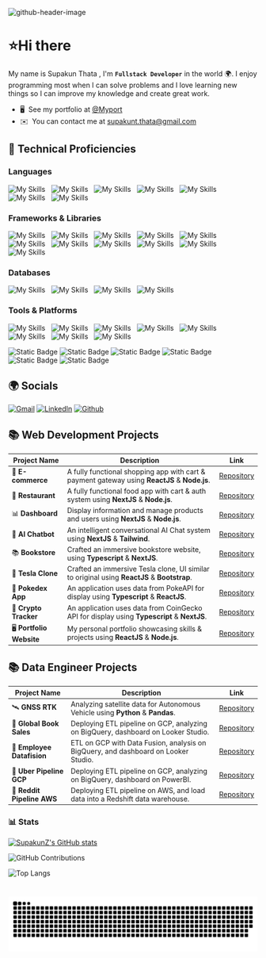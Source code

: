 ![github-header-image](https://github.com/SupakunZ/SupakunZ/assets/168329218/15375aaa-f646-4129-8502-d5a4fc8b3b8a)
# ⭐Hi there

My name is Supakun Thata , I'm **`Fullstack Developer`** in the world 🌍. I enjoy programming most when I can solve problems and I love learning new things so I can improve my knowledge and create great work.

* 🖥️  See my portfolio at [@Myport](https://portfolio-supakun.netlify.app)
* ✉️  You can contact me at [supakunt.thata@gmail.com](mailto:supakunt.thata@gmail.com)

## 🧰 Technical Proficiencies

### Languages
![My Skills](https://skillicons.dev/icons?i=js)&nbsp;&nbsp;
![My Skills](https://skillicons.dev/icons?i=ts)&nbsp;&nbsp;
![My Skills](https://skillicons.dev/icons?i=python)&nbsp;&nbsp;
![My Skills](https://skillicons.dev/icons?i=cs)&nbsp;&nbsp;
![My Skills](https://skillicons.dev/icons?i=cpp)&nbsp;&nbsp;
![My Skills](https://skillicons.dev/icons?i=html)&nbsp;&nbsp;
![My Skills](https://skillicons.dev/icons?i=css)&nbsp;&nbsp;


### Frameworks & Libraries
![My Skills](https://skillicons.dev/icons?i=vite)&nbsp;&nbsp;
![My Skills](https://skillicons.dev/icons?i=react)&nbsp;&nbsp;
![My Skills](https://skillicons.dev/icons?i=vue)&nbsp;&nbsp;
![My Skills](https://skillicons.dev/icons?i=redux)&nbsp;&nbsp;
![My Skills](https://skillicons.dev/icons?i=nextjs)&nbsp;&nbsp;
![My Skills](https://skillicons.dev/icons?i=nodejs)&nbsp;&nbsp;
![My Skills](https://skillicons.dev/icons?i=express)&nbsp;&nbsp;
![My Skills](https://skillicons.dev/icons?i=tailwind)&nbsp;&nbsp;
![My Skills](https://skillicons.dev/icons?i=materialui)&nbsp;&nbsp;
![My Skills](https://skillicons.dev/icons?i=bootstrap)&nbsp;&nbsp;
![My Skills](https://skillicons.dev/icons?i=sass)&nbsp;&nbsp;

### Databases
![My Skills](https://skillicons.dev/icons?i=mysql)&nbsp;&nbsp;
![My Skills](https://skillicons.dev/icons?i=postgres)&nbsp;&nbsp;
![My Skills](https://skillicons.dev/icons?i=redis)&nbsp;&nbsp;
![My Skills](https://skillicons.dev/icons?i=mongodb)&nbsp;&nbsp; 

### Tools & Platforms
![My Skills](https://skillicons.dev/icons?i=git)&nbsp;&nbsp;
![My Skills](https://skillicons.dev/icons?i=github)&nbsp;&nbsp;
![My Skills](https://skillicons.dev/icons?i=vscode)&nbsp;&nbsp;
![My Skills](https://skillicons.dev/icons?i=netlify)&nbsp;&nbsp;
![My Skills](https://skillicons.dev/icons?i=vercel)&nbsp;&nbsp; 
![My Skills](https://skillicons.dev/icons?i=supabase)&nbsp;&nbsp;
![My Skills](https://skillicons.dev/icons?i=gcp)&nbsp;&nbsp;
![My Skills](https://skillicons.dev/icons?i=docker)&nbsp;&nbsp; 

![Static Badge](https://img.shields.io/badge/Power-BI-brightgreen?style=flat&logo=googleanalytics&logoColor=white&color=F0C811)
![Static Badge](https://img.shields.io/badge/Pandas-brightgreen?style=flat&logo=pandas&logoColor=white&labelColor=4E4E4E&color=%23150458)
![Static Badge](https://img.shields.io/badge/Apache-Airflow-brightgreen?style=flat&logo=apacheairflow&logoColor=white&labelColor=4E4E4E&color=%23017CEE)
![Static Badge](https://img.shields.io/badge/Google-BigQuery-brightgreen?style=flat&logo=googlebigquery&logoColor=white&labelColor=4E4E4E&color=%23669DF6)
![Static Badge](https://img.shields.io/badge/Looker-Studio-brightgreen?style=flat&logo=googledatastudio&logoColor=white&labelColor=4E4E4E&color=%23FF7143)
![Static Badge](https://img.shields.io/badge/Cloud-Composer-brightgreen?style=flat&logo=googlecloudcomposer&logoColor=white&labelColor=4E4E4E&color=%238E75B2)


## 🌍 Socials

<p>
<a href="mailto:supakunt.thata@gmail.com" target="_blank"><img alt="Gmail" src="https://img.shields.io/badge/Gmail-D14836?style=for-the-badge&logo=gmail&logoColor=white"/><a>
<a href="https://www.linkedin.com/in/supakun-thata-437a62328/" target="_blank"><img alt="LinkedIn" src="https://img.shields.io/badge/linkedin-%230077B5.svg?&style=for-the-badge&logo=linkedin&logoColor=white" /></a>
<a href="https://www.github.com/SupakunZ" target="_blank"><img alt="Github" src="https://img.shields.io/badge/GitHub-%2312100E.svg?&style=for-the-badge&logo=Github&logoColor=white" /></a>
</p>

## 📚 Web Development Projects

| Project Name                    | Description                                                                                  | Link                                   |
|---------------------------------|----------------------------------------------------------------------------------------------|----------------------------------------|
| 🛒 **E-commerce**       | A fully functional shopping app with cart & payment gateway using **ReactJS** & **Node.js**.  | [Repository](https://github.com/SupakunZ/E-commerce)  |
| 🍔 **Restaurant**             |  A fully functional food app with cart & auth system using **NextJS** & **Node.js**.  | [Repository](https://github.com/SupakunZ/Restaurant-Website)  |
| 📊 **Dashboard**          | Display information and manage products and users using **NextJS** & **Node.js**.  | [Repository](https://github.com/SupakunZ/Admin_Dashboard) |
| 🤖 **AI Chatbot**          | An intelligent conversational AI Chat system using **NextJS** & **Tailwind**.  | [Repository](https://github.com/SupakunZ/Gunglz_Chatbot)  |
| 📚 **Bookstore**          | Crafted an immersive bookstore website, using **Typescript** & **NextJS**.  | [Repository](https://github.com/supakunz/Bookstore)  |
| 🚗 **Tesla Clone**          | Crafted an immersive Tesla clone, UI similar to original using **ReactJS** & **Bootstrap**.  | [Repository](https://github.com/SupakunZ/Tesla_Clone)  |
| 📕 **Pokedex App**          | An application uses data from PokeAPI for display using **Typescript** & **ReactJS**.  | [Repository](https://github.com/SupakunZ/Pokedex_App)  |
| 💸 **Crypto Tracker**          | An application uses data from CoinGecko API for display using **Typescript** & **NextJS**.  | [Repository](https://github.com/SupakunZ/Crypto_tracker)  |
| 🖥️ **Portfolio Website**          | My personal portfolio showcasing skills & projects using **ReactJS** & **Node.js**.  | [Repository](https://github.com/supakunz/Portfolio)  |

## 📚 Data Engineer Projects

| Project Name                    | Description                                                                                  | Link                                   |
|---------------------------------|----------------------------------------------------------------------------------------------|----------------------------------------|
| 🛰 **GNSS RTK**          | Analyzing satellite data for Autonomous Vehicle using **Python** & **Pandas**.  | [Repository](https://github.com/SupakunZ/GNSS_RTK)  |
| 🛒 **Global Book Sales**       | Deploying ETL pipeline on GCP, analyzing on BigQuery, dashboard on Looker Studio.  | [Repository](https://github.com/supakunz/Book-Revenue-Pipeline-GCP.git)  |
| 💼 **Employee Datafision**       | ETL on GCP with Data Fusion, analysis on BigQuery, and dashboard on Looker Studio.  | [Repository](https://github.com/supakunz/ETL-Pipeline-Datafusion-GCP)  |
| 🚗 **Uber Pipeline GCP**       | Deploying ETL pipeline on GCP, analyzing on BigQuery, dashboard on PowerBI.  | [Repository](https://github.com/supakunz/Uber-Pipeline-GCP)  |
| 🤖 **Reddit Pipeline AWS**       | Deploying ETL pipeline on AWS, and load data into a Redshift data warehouse.  | [Repository](https://github.com/supakunz/ETL-Reddit-Pipeline-AWS.git)  |

### 📊 Stats

<a href="http://www.github.com/SupakunZ"><img src="https://github-readme-stats.vercel.app/api?username=SupakunZ&show_icons=true&hide=&count_private=true&title_color=ec4899&text_color=ffffff&icon_color=84cc16&bg_color=1c1917&hide_border=true&show_icons=true" alt="SupakunZ's GitHub stats" /></a>

![GitHub Contributions](https://github-readme-streak-stats.herokuapp.com/?user=supakunz)

![Top Langs](https://github-readme-stats.vercel.app/api/top-langs/?username=supakunz&layout=donut-vertical)

#
<picture>
  <source media="(prefers-color-scheme: dark)" srcset="https://raw.githubusercontent.com/supakunz/supakunz/output/github-contribution-grid-snake-dark.svg">
  <source media="(prefers-color-scheme: light)" srcset="https://raw.githubusercontent.com/supakunz/supakunz/output/github-contribution-grid-snake.svg">
  <img alt="github contribution grid snake animation" src="https://raw.githubusercontent.com/supakunz/supakunz/output/github-contribution-grid-snake.svg">
</picture>

